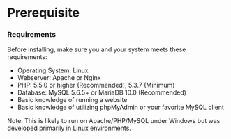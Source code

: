 # Prerequisite
### Requirements
Before installing, make sure you and your system meets these requirements:
- Operating System: Linux
- Webserver: Apache or Nginx
- PHP: 5.5.0 or higher (Recommended), 5.3.7 (Minimum)
- Database: MySQL 5.6.5+ or MariaDB 10.0 (Recommended)
- Basic knowledge of running a website
- Basic knowledge of utilizing phpMyAdmin or your favorite MySQL client

Note: This is likely to run on Apache/PHP/MySQL under Windows but was developed primarily in Linux environments.